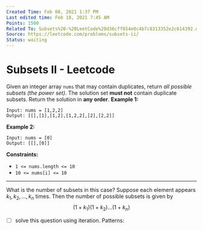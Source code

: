 ```yaml
---
Created Time: Feb 08, 2021 1:37 PM
Last edited time: Feb 18, 2021 7:45 AM
Points: 1500
Related To: Subsets%20-%20LeetCode%20d36cff854e0c4b7c8313352e2c614392.md
Source: https://leetcode.com/problems/subsets-ii/
Status: waiting
---
```


# Subsets II - Leetcode

Given an integer array `nums` that may contain duplicates, return *all possible subsets (the power set)*.
The solution set **must not** contain duplicate subsets. Return the solution in **any order**.
**Example 1:**
```
Input: nums = [1,2,2]
Output: [[],[1],[1,2],[1,2,2],[2],[2,2]]
```
**Example 2:**
```
Input: nums = [0]
Output: [[],[0]]
```
**Constraints:**
- `1 <= nums.length <= 10`
- `10 <= nums[i] <= 10`
---
What is the number of subsets in this case? 
Suppose each element appears $k_1, k_2, ..., k_n$ times. Then the number of possible subsets is given by 
$$(1+k_1)(1+k_2)...(1+k_n)$$
[](https://leetcode.com/problems/subsets-ii/discuss/30168/C%2B%2B-solution-and-explanation)
- [ ]  solve this question using iteration.
Patterns: 